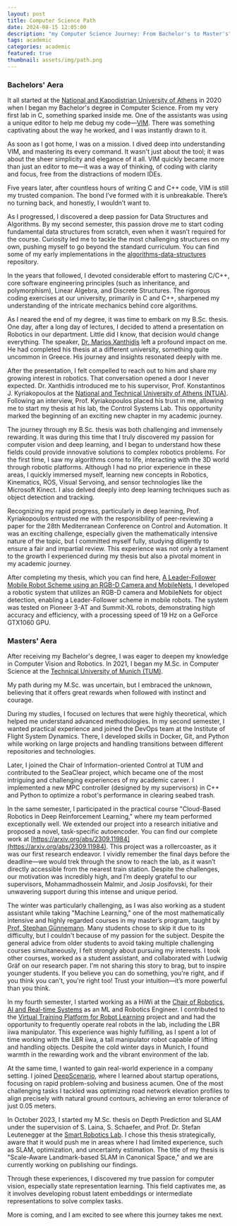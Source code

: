 ```yaml
---
layout: post
title: Computer Science Path 
date: 2024-08-15 12:05:00
description: "my Computer Science Journey: From Bachelor's to Master's"
tags: academic
categories: academic
featured: true
thumbnail: assets/img/path.png
---
```


### Bachelors' Aera

It all started at the [National and Kapodistrian University of Athens](https://www.di.uoa.gr/en) in 2020 when I began my Bachelor's degree in Computer Science. From my very first lab in C, something sparked inside me. One of the assistants was using a unique editor to help me debug my code—[VIM](https://www.vim.org/). There was something captivating about the way he worked, and I was instantly drawn to it. 

As soon as I got home, I was on a mission. I dived deep into understanding VIM, and mastering its every command. It wasn't just about the tool; it was about the sheer simplicity and elegance of it all. VIM quickly became more than just an editor to me—it was a way of thinking, of coding with clarity and focus, free from the distractions of modern IDEs.

Five years later, after countless hours of writing C and C++ code, VIM is still my trusted companion. The bond I’ve formed with it is unbreakable. There’s no turning back, and honestly, I wouldn’t want to. 

As I progressed, I discovered a deep passion for Data Structures and Algorithms. By my second semester, this passion drove me to start coding fundamental data structures from scratch, even when it wasn’t required for the course. Curiosity led me to tackle the most challenging structures on my own, pushing myself to go beyond the standard curriculum. You can find some of my early implementations in the [algorithms-data-structures](https://github.com/PetropoulakisPanagiotis/algorithms-data-structures/tree/master) repository.

In the years that followed, I devoted considerable effort to mastering C/C++, core software engineering principles (such as inheritance, and polymorphism), Linear Algebra, and Discrete Structures. The rigorous coding exercises at our university, primarily in C and C++, sharpened my understanding of the intricate mechanics behind core algorithms.

As I neared the end of my degree, it was time to embark on my B.Sc. thesis. One day, after a long day of lectures, I decided to attend a presentation on Robotics in our department. Little did I know, that decision would change everything. The speaker, [Dr. Marios Xanthidis](https://www.sintef.no/en/all-employees/employee/marios.xanthidis/) left a profound impact on me. He had completed his thesis at a different university, something quite uncommon in Greece. His journey and insights resonated deeply with me.

After the presentation, I felt compelled to reach out to him and share my growing interest in robotics. That conversation opened a door I never expected. Dr. Xanthidis introduced me to his supervisor, Prof. Konstantinos J. Kyriakopoulos at the  [National and Technical University of Athens (NTUA)](https://www.ntua.gr/en/). Following an interview, Prof. Kyriakopoulos placed his trust in me, allowing me to start my thesis at his lab, the Control Systems Lab. This opportunity marked the beginning of an exciting new chapter in my academic journey.

The journey through my B.Sc. thesis was both challenging and immensely rewarding. It was during this time that I truly discovered my passion for computer vision and deep learning, and I began to understand how these fields could provide innovative solutions to complex robotics problems. For the first time, I saw my algorithms come to life, interacting with the 3D world through robotic platforms. Although I had no prior experience in these areas, I quickly immersed myself, learning new concepts in Robotics, Kinematics, ROS, Visual Servoing, and sensor technologies like the Microsoft Kinect. I also delved deeply into deep learning techniques such as object detection and tracking.

Recognizing my rapid progress, particularly in deep learning, Prof. Kyriakopoulos entrusted me with the responsibility of peer-reviewing a paper for the 28th Mediterranean Conference on Control and Automation. It was an exciting challenge, especially given the mathematically intensive nature of the topic, but I committed myself fully, studying diligently to ensure a fair and impartial review. This experience was not only a testament to the growth I experienced during my thesis but also a pivotal moment in my academic journey.

After completing my thesis, which you can find here, [A Leader-Follower Mobile Robot Scheme using an RGB-D Camera and MobileNets](https://github.com/PetropoulakisPanagiotis/BSc_thesis), I developed a robotic system that utilizes an RGB-D camera and MobileNets for object detection, enabling a Leader-Follower scheme in mobile robots. The system was tested on Pioneer 3-AT and Summit-XL robots, demonstrating high accuracy and efficiency, with a processing speed of 19 Hz on a GeForce GTX1060 GPU.

### Masters' Aera

After receiving my Bachelor's degree, I was eager to deepen my knowledge in Computer Vision and Robotics. In 2021, I began my M.Sc. in Computer Science at the [Technical University of Munich (TUM)](https://www.cit.tum.de/cit/startseite/). 

My path during my M.Sc. was uncertain, but I embraced the unknown, believing that it offers great rewards when followed with instinct and courage.

During my studies, I focused on lectures that were highly theoretical, which helped me understand advanced methodologies. In my second semester, I wanted practical experience and joined the DevOps team at the Institute of Flight System Dynamics. There, I developed skills in Docker, Git, and Python while working on large projects and handling transitions between different repositories and technologies.

Later, I joined the Chair of Information-oriented Control at TUM and contributed to the SeaClear project, which became one of the most intriguing and challenging experiences of my academic career. I implemented a new MPC controller (designed by my supervisors) in C++ and Python to optimize a robot's performance in clearing seabed trash.

In the same semester, I participated in the practical course "Cloud-Based Robotics in Deep Reinforcement Learning," where my team performed exceptionally well. We extended our project into a research initiative and proposed a novel, task-specific autoencoder. You can find our complete work at  [https://arxiv.org/abs/2309.11984](https://arxiv.org/abs/2309.11984). This project was a rollercoaster, as it was our first research endeavor. I vividly remember the final days before the deadline—we would trek through the snow to reach the lab, as it wasn’t directly accessible from the nearest train station. Despite the challenges, our motivation was incredibly high, and I’m deeply grateful to our supervisors, Mohammadhossein Malmir, and Josip Josifovski,  for their unwavering support during this intense and unique period.

The winter was particularly challenging, as I was also working as a student assistant while taking "Machine Learning," one of the most mathematically intensive and highly regarded courses in my master’s program, taught by [Prof. Stephan Günnemann](https://www.cs.cit.tum.de/en/daml/team/damlguennemann/). Many students chose to skip it due to its difficulty, but I couldn't because of my passion for the subject. Despite the general advice from older students to avoid taking multiple challenging courses simultaneously, I felt strongly about pursuing my interests. I took other courses, worked as a student assistant, and collaborated with Ludwig Gräf on our research paper. I'm not sharing this story to brag, but to inspire younger students. If you believe you can do something, you're right, and if you think you can't, you're right too! Trust your intuition—it’s more powerful than you think.

In my fourth semester, I started working as a HiWi at the [Chair of Robotics, AI and Real-time Systems](https://www.ce.cit.tum.de/en/air/home/) as an ML and Robotics Engineer. I contributed to the [Virtual Training Platform for Robot Learning](https://github.com/tum-i6/VTPRL) project and and had the opportunity to frequently operate real robots in the lab, including the LBR iiwa manipulator. This experience was highly fulfilling, as I spent a lot of time working with the LBR iiwa, a tall manipulator robot capable of lifting and handling objects. Despite the cold winter days in Munich, I found warmth in the rewarding work and the vibrant environment of the lab. 

At the same time, I wanted to gain real-world experience in a company setting. I joined [DeepScenario](https://www.deepscenario.com/), where I learned about startup operations, focusing on rapid problem-solving and business acumen. One of the most challenging tasks I tackled was optimizing road network elevation profiles to align precisely with natural ground contours, achieving an error tolerance of just 0.05 meters.

In October 2023, I started my M.Sc. thesis on Depth Prediction and SLAM under the supervision of S. Laina, S. Schaefer, and Prof. Dr. Stefan Leutenegger at the [Smart Robotics Lab](https://srl.cit.tum.de/). I chose this thesis strategically, aware that it would push me in areas where I had limited experience, such as SLAM, optimization, and uncertainty estimation. The title of my thesis is "Scale-Aware Landmark-based SLAM in Canonical Space," and we are currently working on publishing our findings. 

Through these experiences, I discovered my true passion for computer vision, especially state representation learning. This field captivates me, as it involves developing robust latent embeddings or intermediate representations to solve complex tasks. 

More is coming, and I am excited to see where this journey takes me next.
